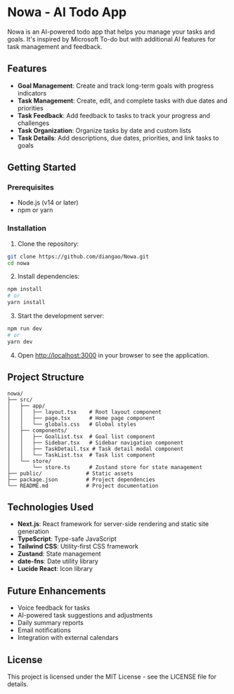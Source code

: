 # Nowa - AI Todo App

Nowa is an AI-powered todo app that helps you manage your tasks and goals. It's inspired by Microsoft To-do but with additional AI features for task management and feedback.

## Features

- **Goal Management**: Create and track long-term goals with progress indicators
- **Task Management**: Create, edit, and complete tasks with due dates and priorities
- **Task Feedback**: Add feedback to tasks to track your progress and challenges
- **Task Organization**: Organize tasks by date and custom lists
- **Task Details**: Add descriptions, due dates, priorities, and link tasks to goals

## Getting Started

### Prerequisites

- Node.js (v14 or later)
- npm or yarn

### Installation

1. Clone the repository:
```bash
git clone https://github.com/diangao/Nowa.git
cd nowa
```

2. Install dependencies:
```bash
npm install
# or
yarn install
```

3. Start the development server:
```bash
npm run dev
# or
yarn dev
```

4. Open [http://localhost:3000](http://localhost:3000) in your browser to see the application.

## Project Structure

```
nowa/
├── src/
│   ├── app/
│   │   ├── layout.tsx    # Root layout component
│   │   ├── page.tsx      # Home page component
│   │   └── globals.css   # Global styles
│   ├── components/
│   │   ├── GoalList.tsx  # Goal list component
│   │   ├── Sidebar.tsx   # Sidebar navigation component
│   │   ├── TaskDetail.tsx # Task detail modal component
│   │   └── TaskList.tsx  # Task list component
│   └── store/
│       └── store.ts      # Zustand store for state management
├── public/              # Static assets
├── package.json         # Project dependencies
└── README.md            # Project documentation
```

## Technologies Used

- **Next.js**: React framework for server-side rendering and static site generation
- **TypeScript**: Type-safe JavaScript
- **Tailwind CSS**: Utility-first CSS framework
- **Zustand**: State management
- **date-fns**: Date utility library
- **Lucide React**: Icon library

## Future Enhancements

- Voice feedback for tasks
- AI-powered task suggestions and adjustments
- Daily summary reports
- Email notifications
- Integration with external calendars

## License

This project is licensed under the MIT License - see the LICENSE file for details.

